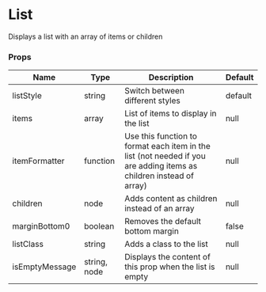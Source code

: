 # List

Displays a list with an array of items or children

### Props
Name | Type | Description | Default
--- | --- | --- | ---
listStyle | string | Switch between different styles | default
items | array | List of items to display in the list | null
itemFormatter | function | Use this function to format each item in the list (not needed if you are adding items as children instead of array) | null
children | node | Adds content as children instead of an array | null |
marginBottom0 | boolean | Removes the default bottom margin | false
listClass | string | Adds a class to the list | null
isEmptyMessage | string, node | Displays the content of this prop when the list is empty | null
